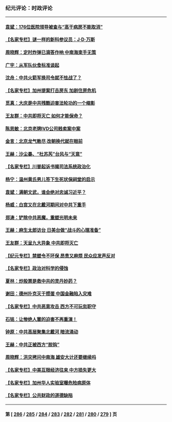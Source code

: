 ### 纪元评论：时政评论
---
#### [袁斌：176位医院领导被查与“高干病房不能取消”](../../pages/nsc1025/n14053558.md) 
#### [【名家专栏】谜一样的新科参议员：J‧D‧万斯](../../pages/nsc1025/n14053130.md) 
#### [周晓辉：定时炸弹已滴答作响 中南海束手无策](../../pages/nsc1025/n14053211.md) 
#### [广宇：从军队伙食标准谈起](../../pages/nsc1025/n14053117.md) 
#### [沈舟：中共火箭军换司令就不怯战了？](../../pages/nsc1025/n14053014.md) 
#### [【名家专栏】加州提案打击房东 加剧住房危机](../../pages/nsc1025/n14052416.md) 
#### [觅真：大庆是中共残酷迫害法轮功的一个缩影](../../pages/nsc1025/n14052978.md) 
#### [王友群：中共即将灭亡 如何才能保命？](../../pages/nsc1025/n14052925.md) 
#### [陈思敏：北京老牌IVD公司贱卖案中案](../../pages/nsc1025/n14052598.md) 
#### [金言：北京龙气散尽 改朝换代就在眼前](../../pages/nsc1025/n14052580.md) 
#### [王赫：沙尘暴、“杜苏芮”台风与“天意”](../../pages/nsc1025/n14052237.md) 
#### [【名家专栏】川普起诉书揭司法系统政治化](../../pages/nsc1025/n14052410.md) 
#### [杨宁：温州黄氏男儿签下生死状保祠堂的启示](../../pages/nsc1025/n14052512.md) 
#### [袁斌：满朝文武，谁会绝对忠诚习近平？](../../pages/nsc1025/n14052166.md) 
#### [杨威：白宫又在北戴河期间对中共下重手](../../pages/nsc1025/n14051964.md) 
#### [郑涛：铲除中共恶魔，重塑光明未来](../../pages/nsc1025/n14051904.md) 
#### [王赫：麻生太郎访台 日美台做“战斗的心理准备”](../../pages/nsc1025/n14051778.md) 
#### [王友群：天呈九大异象 中共即将灭亡](../../pages/nsc1025/n14051859.md) 
#### [【纪元专栏】禁塑令不环保 昂贵又麻烦 民众应发声反对](../../pages/nsc1025/n14051843.md) 
#### [【名家专栏】政治对科学的侵蚀](../../pages/nsc1025/n14050915.md) 
#### [夏林：炒股票是救中共的灵丹妙药？](../../pages/nsc1025/n14050307.md) 
#### [谢田：德州扑克灭于掼蛋 中国金融陷入灾难](../../pages/nsc1025/n14051773.md) 
#### [【名家专栏】中共恶意攻击 西方不可玩忽职守](../../pages/nsc1025/n14050919.md) 
#### [石铭：让惨绝人寰的迫害不再重演！](../../pages/nsc1025/n14051465.md) 
#### [钟原：中共高层聚集北戴河 暗流涌动](../../pages/nsc1025/n14051235.md) 
#### [王赫：中共正被西方“脱钩”](../../pages/nsc1025/n14051216.md) 
#### [周晓辉：洪灾拷问中南海 雄安大计还要继续吗](../../pages/nsc1025/n14051035.md) 
#### [【名家专栏】中美互限经济往来 中方损失更大](../../pages/nsc1025/n14050232.md) 
#### [【名家专栏】加州华人实验室曝危险病原体](../../pages/nsc1025/n14050930.md) 
#### [【名家专栏】公共财政的道德缺陷](../../pages/nsc1025/n14048611.md) 

---
#### 第 [ [286](./286.md) / [285](./285.md) / [284](./284.md) / [283](./283.md) / [282](./282.md) / [281](./281.md) / [280](./280.md) / [279](./279.md) ] 页
